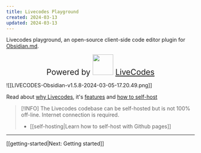 ```yaml
---
title: Livecodes Playground
created: 2024-03-13
updated: 2024-03-13
---
```


Livecodes playground, an open-source client-side code editor plugin for [Obsidian.md](https://obsidian.md).

<div style="text-align: center; font-size: 1.5em;">Powered by <img src="https://livecodes.io/docs/img/livecodes-logo.svg" style="width:55px;"> <a href="https://livecodes.io/docs/" class="external-link" target="_blank">LiveCodes</a></div>

![[LIVECODES-Obsidian-v1.5.8-2024-03-05-17.20.49.png]]

Read about [why Livecodes](https://livecodes.io/docs/why), it's [features](https://livecodes.io/docs/features/) and [how to self-host](https://livecodes.io/docs/features/self-hosting)

> [!INFO]
> The Livecodes codebase can be self-hosted but is not 100% off-line. Internet connection is required.
> - [[self-hosting|Learn how to self-host with Github pages]]

---

[[getting-started|Next: Getting started]]